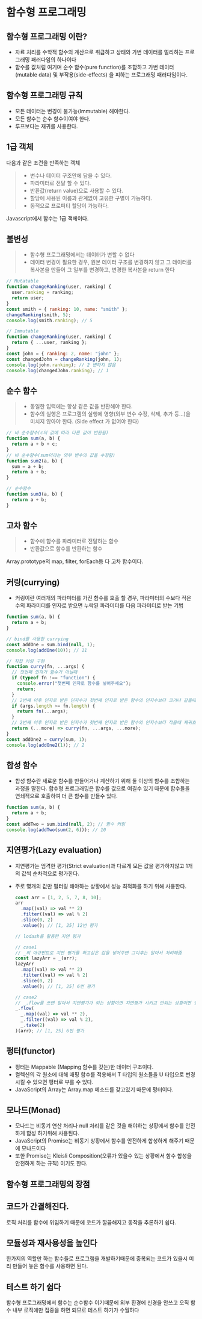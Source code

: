 # 함수형 프로그래밍

## 함수형 프로그래밍 이란?

- 자료 처리를 수학적 함수의 계산으로 취급하고 상태와 가변 데이터를 멀리하는 프로그래밍 패러다임의 하나이다
- 함수를 값처럼 여기며 순수 함수(pure function)를 조합하고 가변 데이터(mutable data) 및 부작용(side-effects) 을 피하는 프로그래밍 패러다임이다.

## 함수형 프로그래밍 규칙

- 모든 데이터는 변경이 불가능(Immutable) 해야한다.
- 모든 함수는 순수 함수이여야 한다.
- 루프보다는 재귀를 사용한다.

## 1급 객체

다음과 같은 조건을 만족하는 객체

> - 변수나 데이터 구조안에 담을 수 있다.
> - 파라미터로 전달 할 수 있다.
> - 반환값(return value)으로 사용할 수 있다.
> - 할당에 사용된 이름과 관계없이 고유한 구별이 가능하다.
> - 동적으로 프로퍼티 할당이 가능하다.

Javascript에서 함수는 1급 객체이다.

## 불변성

> - 함수형 프로그래밍에서는 데이터가 변할 수 없다
> - 데이터 변경이 필요한 경우, 원본 데이터 구조를 변경하지 않고 그 데이터를 복사본을 만들어 그 일부를 변경하고, 변경한 복사본을 return 한다

```javascript
// Mutatable
function changeRanking(user, ranking) {
  user.ranking = ranking;
  return user;
}
const smith = { ranking: 10, name: "smith" };
changeRanking(smith, 5);
console.log(smith.ranking); // 5

// Immutable
function changeRanking(user, ranking) {
  return { ...user, ranking };
}
const john = { ranking: 2, name: "john" };
const changedJohn = changeRanking(john, 1);
console.log(john.ranking); // 2 변하지 않음
console.log(changedJohn.ranking); // 1
```

## 순수 함수

> - 동일한 입력에는 항상 같은 값을 반환해야 한다.
> - 함수의 실행은 프로그램의 실행에 영향(외부 변수 수정, 삭제, 추가 등...)을 미치지 않아야 한다. (Side effect 가 없어야 한다)

```javascript
// 비 순수함수(c의 값에 따라 다른 값이 반환됨)
function sum(a, b) {
  return a + b + c;
}
// 비 순수함수(sum이라는 외부 변수의 값을 수정함)
function sum2(a, b) {
  sum = a + b;
  return a + b;
}

// 순수함수
function sum3(a, b) {
  return a + b;
}
```

## 고차 함수

> - 함수에 함수를 파라미터로 전달하는 함수
> - 반환값으로 함수를 반환하는 함수

Array.prototype의 map, filter, forEach등 다 고차 함수이다.

## 커링(currying)

- 커링이란 여러개의 파라미터를 가진 함수를 호출 할 경우, 파라미터의 수보다 적은 수의 파라미터를 인자로 받으면 누락된 파라미터를 다음 파라미터로 받는 기법

```javascript
function sum(a, b) {
  return a + b;
}

// bind를 사용한 currying
const addOne = sum.bind(null, 1);
console.log(addOne(10)); // 11

// 직접 커링 구현
function curry(fn, ...args) {
  // 첫번째 인자가 함수가 아닐때
  if (typeof fn !== "function") {
    console.error("첫번째 인자로 함수를 넣어주세요");
    return;
  }
  // 2번째 이후 인자로 받은 인자수가 첫번째 인자로 받은 함수의 인자수보다 크거나 같을때
  if (args.length >= fn.length) {
    return fn(...args);
  }
  // 2번째 이후 인자로 받은 인자수가 첫번째 인자로 받은 함수의 인자수보다 적을때 재귀호출
  return (...more) => curry(fn, ...args, ...more);
}
const addOne2 = curry(sum, 1);
console.log(addOne2(1)); // 2
```

## 합성 함수

- 합성 함수란 새로운 함수를 만들어거나 계산하기 위해 둘 이상의 함수를 조합하는 과정을 말한다. 함수형 프로그래밍은 함수를 값으로 여길수 있기 때문에 함수들을 연쇄적으로 호출하여 더 큰 함수를 만들수 있다.

```javascript
function sum(a, b) {
  return a + b;
}
const addTwo = sum.bind(null, 2); // 함수 커링
console.log(addTwo(sum(2, 6))); // 10
```

## 지연평가(Lazy evaluation)

- 지연평가는 엄격한 평가(Strict evaluation)과 다르게 모든 값을 평가하지않고 1개의 값씩 순차적으로 평가한다.
- 주로 몇개의 값만 필터링 해야하는 상황에서 성능 최적화를 하기 위해 사용한다.

  ```javascript
  const arr = [1, 2, 5, 7, 8, 10];
  arr
    .map((val) => val ** 2)
    .filter((val) => val % 2)
    .slice(0, 2)
    .value(); // [1, 25] 12번 평가

  // lodash를 활용한 지연 평가

  // case1
  // _의 아규먼트로 지연 평가를 하고싶은 값을 넣어주면 그이후는 알아서 처리해줌
  const lazyArr = _(arr);
  lazyArr
    .map((val) => val ** 2)
    .filter((val) => val % 2)
    .slice(0, 2)
    .value(); // [1, 25] 6번 평가

  // case2
  // _.flow를 쓰면 알아서 지연평가가 되는 상황이면 지연평가 시키고 안되는 상황이면 엄격한 평가로 처리함
  _.flow(
    _.map((val) => val ** 2),
    _.filter((val) => val % 2),
    _.take(2)
  )(arr); // [1, 25] 6번 평가
  ```

## 펑터(functor)

- 펑터는 Mappable (Mapping 함수를 갖는)한 데이터 구조이다.
- 컬렉션의 각 원소에 대해 매핑 함수를 적용해서 T 타입의 원소들을 U 타입으로 변경시킬 수 있으면 펑터로 부를 수 있다.
- JavaScript의 Array는 Array.map 메소드를 갖고있기 때문에 펑터이다.

## 모나드(Monad)

- 모나드는 비동기 연산 처리나 null 처리를 같은 것을 해야하는 상황에서 함수를 안전하게 합성 하기위해 사용된다.
- JavaScript의 Promise는 비동기 상황에서 함수를 안전하게 합성하게 해주기 때문에 모나드이다
- 또한 Promise는 Kleisli Composition(오류가 있을수 있는 상황에서 함수 합성을 안전하게 하는 규칙) 이기도 한다.

## 함수형 프로그래밍의 장점

## 코드가 간결해진다.

로직 처리를 함수에 위임하기 때문에 코드가 깔끔해지고 동작을 추론하기 쉽다.

## 모듈성과 재사용성을 높인다

한가지의 역할만 하는 함수들로 프로그램을 개발하기때문에 중복되는 코드가 있을시 미리 만들어 놓은 함수를 사용하면 된다.

## 테스트 하기 쉽다

함수형 프로그래밍에서 함수는 순수함수 이기때문에 외부 환경에 신경을 안쓰고 오직 함수 내부 로직에만 집중을 하면 되므로 테스트 하기가 수월하다
